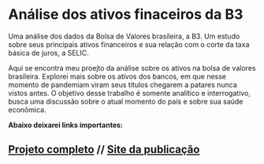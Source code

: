 # Análise dos ativos finaceiros da B3
Uma análise dos dados da Bolsa de Valores brasileira, a B3. Um estudo sobre seus principais ativos financeiros e sua relação com o corte da taxa básica de juros, a SELIC. 

Aqui se encontra meu proejto da análise sobre os ativos na bolsa de valores brasileira. Explorei mais sobre os ativos dos bancos, em que nesse momento de pandemiam viram seus títulos chegarem a patares nunca vistos antes.
O objetivo desse trabalho é somente analítico e interrogativo, busca uma discussão sobre o atual momento do país e sobre sua saúde econômica.

**Abaixo deixarei links importantes:**

## [Projeto completo](https://www.kaggle.com/katharinepires/an-lise-da-b3-e-corte-da-taxa-selic) // [Site da publicação](https://medium.com/katharine-pires/an%C3%A1lise-da-b3-e-corte-da-taxa-selic-d34cb55444ab) 
